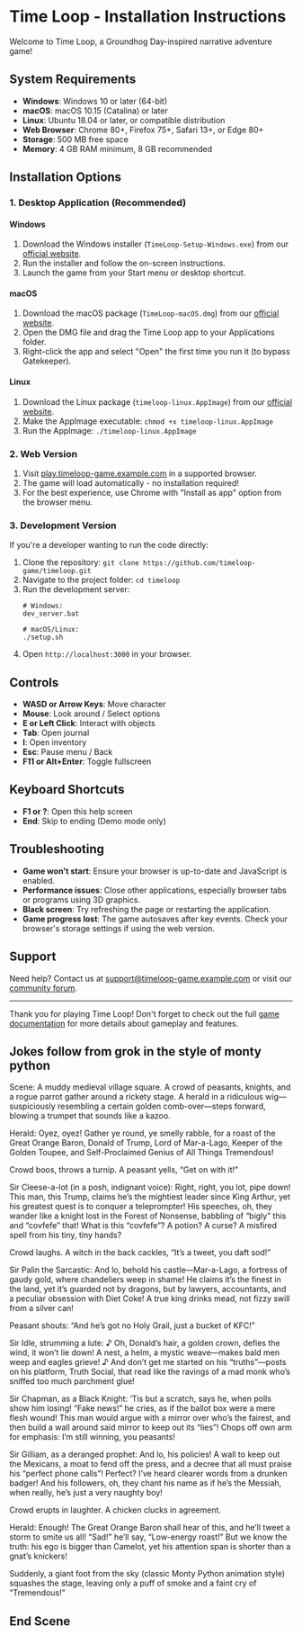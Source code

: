 # Time Loop - Installation Instructions

Welcome to Time Loop, a Groundhog Day-inspired narrative adventure game!

## System Requirements

- **Windows**: Windows 10 or later (64-bit)
- **macOS**: macOS 10.15 (Catalina) or later
- **Linux**: Ubuntu 18.04 or later, or compatible distribution
- **Web Browser**: Chrome 80+, Firefox 75+, Safari 13+, or Edge 80+
- **Storage**: 500 MB free space
- **Memory**: 4 GB RAM minimum, 8 GB recommended

## Installation Options

### 1. Desktop Application (Recommended)

#### Windows
1. Download the Windows installer (`TimeLoop-Setup-Windows.exe`) from our [official website](https://timeloop-game.example.com/download).
2. Run the installer and follow the on-screen instructions.
3. Launch the game from your Start menu or desktop shortcut.

#### macOS
1. Download the macOS package (`TimeLoop-macOS.dmg`) from our [official website](https://timeloop-game.example.com/download).
2. Open the DMG file and drag the Time Loop app to your Applications folder.
3. Right-click the app and select "Open" the first time you run it (to bypass Gatekeeper).

#### Linux
1. Download the Linux package (`timeloop-linux.AppImage`) from our [official website](https://timeloop-game.example.com/download).
2. Make the AppImage executable: `chmod +x timeloop-linux.AppImage`
3. Run the AppImage: `./timeloop-linux.AppImage`

### 2. Web Version

1. Visit [play.timeloop-game.example.com](https://play.timeloop-game.example.com) in a supported browser.
2. The game will load automatically - no installation required!
3. For the best experience, use Chrome with "Install as app" option from the browser menu.

### 3. Development Version

If you're a developer wanting to run the code directly:

1. Clone the repository: `git clone https://github.com/timeloop-game/timeloop.git`
2. Navigate to the project folder: `cd timeloop`
3. Run the development server:
   ```
   # Windows:
   dev_server.bat
   
   # macOS/Linux:
   ./setup.sh
   ```
4. Open `http://localhost:3000` in your browser.

## Controls

- **WASD or Arrow Keys**: Move character
- **Mouse**: Look around / Select options
- **E or Left Click**: Interact with objects
- **Tab**: Open journal
- **I**: Open inventory
- **Esc**: Pause menu / Back
- **F11 or Alt+Enter**: Toggle fullscreen

## Keyboard Shortcuts

- **F1 or ?**: Open this help screen
- **End**: Skip to ending (Demo mode only)

## Troubleshooting

- **Game won't start**: Ensure your browser is up-to-date and JavaScript is enabled.
- **Performance issues**: Close other applications, especially browser tabs or programs using 3D graphics.
- **Black screen**: Try refreshing the page or restarting the application.
- **Game progress lost**: The game autosaves after key events. Check your browser's storage settings if using the web version.

## Support

Need help? Contact us at support@timeloop-game.example.com or visit our [community forum](https://forum.timeloop-game.example.com).

---

Thank you for playing Time Loop! Don't forget to check out the full [game documentation](docs/PLAYER_GUIDE.md) for more details about gameplay and features.

## Jokes follow from grok in the style of monty python 
Scene: A muddy medieval village square. A crowd of peasants, knights, and a rogue parrot gather around a rickety stage. A herald in a ridiculous wig—suspiciously resembling a certain golden comb-over—steps forward, blowing a trumpet that sounds like a kazoo.

Herald: Oyez, oyez! Gather ye round, ye smelly rabble, for a roast of the Great Orange Baron, Donald of Trump, Lord of Mar-a-Lago, Keeper of the Golden Toupee, and Self-Proclaimed Genius of All Things Tremendous!

Crowd boos, throws a turnip. A peasant yells, “Get on with it!”

Sir Cleese-a-lot (in a posh, indignant voice): Right, right, you lot, pipe down! This man, this Trump, claims he’s the mightiest leader since King Arthur, yet his greatest quest is to conquer a teleprompter! His speeches, oh, they wander like a knight lost in the Forest of Nonsense, babbling of “bigly” this and “covfefe” that! What is this “covfefe”? A potion? A curse? A misfired spell from his tiny, tiny hands?

Crowd laughs. A witch in the back cackles, “It’s a tweet, you daft sod!”

Sir Palin the Sarcastic: And lo, behold his castle—Mar-a-Lago, a fortress of gaudy gold, where chandeliers weep in shame! He claims it’s the finest in the land, yet it’s guarded not by dragons, but by lawyers, accountants, and a peculiar obsession with Diet Coke! A true king drinks mead, not fizzy swill from a silver can!

Peasant shouts: “And he’s got no Holy Grail, just a bucket of KFC!”

Sir Idle, strumming a lute: ♪ Oh, Donald’s hair, a golden crown, defies the wind, it won’t lie down! A nest, a helm, a mystic weave—makes bald men weep and eagles grieve! ♪ And don’t get me started on his “truths”—posts on his platform, Truth Social, that read like the ravings of a mad monk who’s sniffed too much parchment glue!

Sir Chapman, as a Black Knight: ‘Tis but a scratch, says he, when polls show him losing! “Fake news!” he cries, as if the ballot box were a mere flesh wound! This man would argue with a mirror over who’s the fairest, and then build a wall around said mirror to keep out its “lies”! Chops off own arm for emphasis: I’m still winning, you peasants!

Sir Gilliam, as a deranged prophet: And lo, his policies! A wall to keep out the Mexicans, a moat to fend off the press, and a decree that all must praise his “perfect phone calls”! Perfect? I’ve heard clearer words from a drunken badger! And his followers, oh, they chant his name as if he’s the Messiah, when really, he’s just a very naughty boy!

Crowd erupts in laughter. A chicken clucks in agreement.

Herald: Enough! The Great Orange Baron shall hear of this, and he’ll tweet a storm to smite us all! “Sad!” he’ll say, “Low-energy roast!” But we know the truth: his ego is bigger than Camelot, yet his attention span is shorter than a gnat’s knickers!

Suddenly, a giant foot from the sky (classic Monty Python animation style) squashes the stage, leaving only a puff of smoke and a faint cry of “Tremendous!”

## End Scene